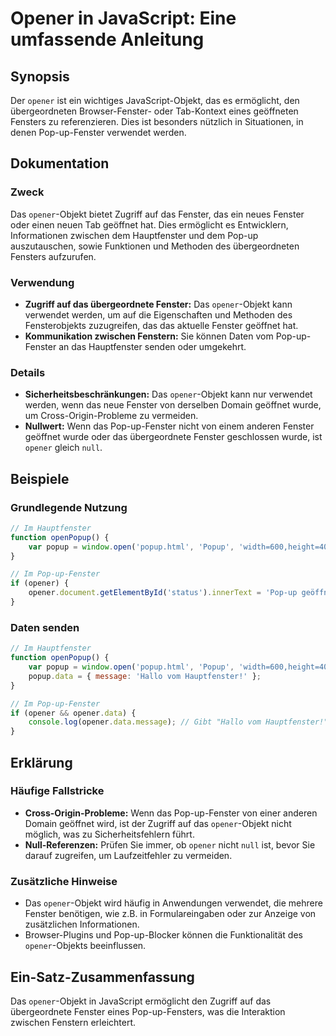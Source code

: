 <!--
Meta Description: # Opener in JavaScript: Eine umfassende Anleitung ## Synopsis Der `opener` ist ein wichtiges JavaScript-Objekt, das es ermöglicht, den übergeordneten ...
Meta Keywords: das, opener, fenster, pop, objekt
-->

# Opener in JavaScript: Eine umfassende Anleitung

## Synopsis
Der `opener` ist ein wichtiges JavaScript-Objekt, das es ermöglicht, den übergeordneten Browser-Fenster- oder Tab-Kontext eines geöffneten Fensters zu referenzieren. Dies ist besonders nützlich in Situationen, in denen Pop-up-Fenster verwendet werden.

## Dokumentation
### Zweck
Das `opener`-Objekt bietet Zugriff auf das Fenster, das ein neues Fenster oder einen neuen Tab geöffnet hat. Dies ermöglicht es Entwicklern, Informationen zwischen dem Hauptfenster und dem Pop-up auszutauschen, sowie Funktionen und Methoden des übergeordneten Fensters aufzurufen.

### Verwendung
- **Zugriff auf das übergeordnete Fenster:** Das `opener`-Objekt kann verwendet werden, um auf die Eigenschaften und Methoden des Fensterobjekts zuzugreifen, das das aktuelle Fenster geöffnet hat.
- **Kommunikation zwischen Fenstern:** Sie können Daten vom Pop-up-Fenster an das Hauptfenster senden oder umgekehrt.

### Details
- **Sicherheitsbeschränkungen:** Das `opener`-Objekt kann nur verwendet werden, wenn das neue Fenster von derselben Domain geöffnet wurde, um Cross-Origin-Probleme zu vermeiden.
- **Nullwert:** Wenn das Pop-up-Fenster nicht von einem anderen Fenster geöffnet wurde oder das übergeordnete Fenster geschlossen wurde, ist `opener` gleich `null`.

## Beispiele
### Grundlegende Nutzung
```javascript
// Im Hauptfenster
function openPopup() {
    var popup = window.open('popup.html', 'Popup', 'width=600,height=400');
}

// Im Pop-up-Fenster
if (opener) {
    opener.document.getElementById('status').innerText = 'Pop-up geöffnet!';
}
```

### Daten senden
```javascript
// Im Hauptfenster
function openPopup() {
    var popup = window.open('popup.html', 'Popup', 'width=600,height=400');
    popup.data = { message: 'Hallo vom Hauptfenster!' };
}

// Im Pop-up-Fenster
if (opener && opener.data) {
    console.log(opener.data.message); // Gibt "Hallo vom Hauptfenster!" aus
}
```

## Erklärung
### Häufige Fallstricke
- **Cross-Origin-Probleme:** Wenn das Pop-up-Fenster von einer anderen Domain geöffnet wird, ist der Zugriff auf das `opener`-Objekt nicht möglich, was zu Sicherheitsfehlern führt.
- **Null-Referenzen:** Prüfen Sie immer, ob `opener` nicht `null` ist, bevor Sie darauf zugreifen, um Laufzeitfehler zu vermeiden.

### Zusätzliche Hinweise
- Das `opener`-Objekt wird häufig in Anwendungen verwendet, die mehrere Fenster benötigen, wie z.B. in Formulareingaben oder zur Anzeige von zusätzlichen Informationen.
- Browser-Plugins und Pop-up-Blocker können die Funktionalität des `opener`-Objekts beeinflussen.

## Ein-Satz-Zusammenfassung
Das `opener`-Objekt in JavaScript ermöglicht den Zugriff auf das übergeordnete Fenster eines Pop-up-Fensters, was die Interaktion zwischen Fenstern erleichtert.
